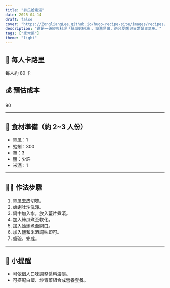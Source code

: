 ```yaml
---
title: "絲瓜蛤蜊湯"
date: 2025-04-14
draft: false
cover: "https://ZongliangLee.github.io/hugo-recipe-site/images/recipes/絲瓜蛤蜊湯.jpg"
description: "這是一道經典料理「絲瓜蛤蜊湯」，簡單易做，適合夏季與日常餐桌享用。"
tags: ["家常菜"]
theme: "light"
---
```


## 🥄 每人卡路里  
每人約 80 卡

## 💰 預估成本  
90

---

## 🧾 食材準備（約 2~3 人份）

- 絲瓜：1
- 蛤蜊：300
- 薑：3
- 鹽：少許
- 米酒：1

---

## 👩‍🍳 作法步驟

1. 絲瓜去皮切塊。
2. 蛤蜊吐沙洗淨。
3. 鍋中加入水，放入薑片煮滾。
4. 加入絲瓜煮至軟化。
5. 加入蛤蜊煮至開口。
6. 加入鹽和米酒調味即可。
7. 盛碗，完成。

---

## 📝 小提醒

- 可依個人口味調整醬料濃淡。
- 可搭配白飯、炒青菜組合成營養套餐。

